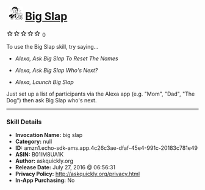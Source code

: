 # &nbsp;<img src="skill_icon" alt="Big Slap icon" width="36"> [Big Slap](http://alexa.amazon.com/#skills/amzn1.echo-sdk-ams.app.4c26c3ae-dfaf-45e4-991c-20183c781e49)
![0 stars](../../images/ic_star_border_black_18dp_1x.png)![0 stars](../../images/ic_star_border_black_18dp_1x.png)![0 stars](../../images/ic_star_border_black_18dp_1x.png)![0 stars](../../images/ic_star_border_black_18dp_1x.png)![0 stars](../../images/ic_star_border_black_18dp_1x.png) 0

To use the Big Slap skill, try saying...

* *Alexa, Ask Big Slap To Reset The Names*

* *Alexa, Ask Big Slap Who's Next?*

* *Alexa, Launch Big Slap*

Just set up a list of participants via the Alexa app (e.g. "Mom", "Dad", "The Dog") then ask Big Slap who's next.

***

### Skill Details

* **Invocation Name:** big slap
* **Category:** null
* **ID:** amzn1.echo-sdk-ams.app.4c26c3ae-dfaf-45e4-991c-20183c781e49
* **ASIN:** B01IM8UA1K
* **Author:** askquickly.org
* **Release Date:** July 27, 2016 @ 06:56:31
* **Privacy Policy:** http://askquickly.org/privacy.html
* **In-App Purchasing:** No
